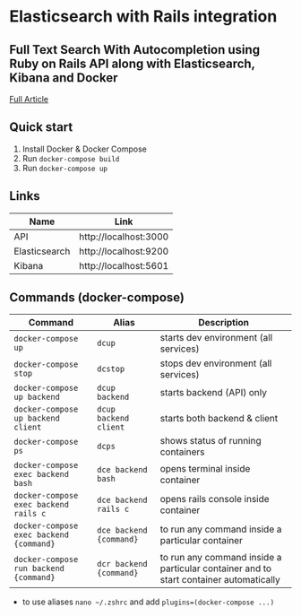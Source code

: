 # Elasticsearch with Rails integration

## Full Text Search With Autocompletion using Ruby on Rails API along with Elasticsearch, Kibana and Docker
[Full Article](https://tihandev.com/how-to-integrate-elasticsearch-with-ruby-on-rails)
## Quick start

1. Install Docker & Docker Compose
2. Run `docker-compose build`
3. Run `docker-compose up`
## Links
|Name|Link|
|---|---|
|API|http://localhost:3000|
|Elasticsearch|http://localhost:9200|
|Kibana|http://localhost:5601|

## Commands (docker-compose)
|Command|Alias|Description|
|---|---|---|
|`docker-compose up`|`dcup`| starts dev environment (all services)
|`docker-compose stop`|`dcstop`| stops dev environment (all services)
|`docker-compose up backend`|`dcup backend`| starts backend (API) only
|`docker-compose up backend client`|`dcup backend client`| starts both backend & client
|`docker-compose ps`|`dcps`| shows status of running containers
|`docker-compose exec backend bash`|`dce backend bash`| opens terminal inside container
|`docker-compose exec backend rails c`|`dce backend rails c`| opens rails console inside container
|`docker-compose exec backend {command}`|`dce backend {command}`| to run any command inside a particular container
|`docker-compose run backend {command}`|`dcr backend {command}`| to run any command inside a particular container and to start container automatically

* to use aliases `nano ~/.zshrc` and add `plugins=(docker-compose ...)`
